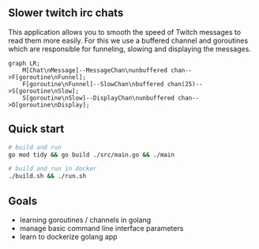 ## Slower twitch irc chats

This application allows you to smooth the speed of Twitch messages to read them more easily. For this we use a buffered channel and goroutines which are responsible for funneling, slowing and displaying the messages.

```mermaid
graph LR;
    M[Chat\nMessage]--MessageChan\nunbuffered chan-->F[goroutine\nFunnel];
    F[goroutine\nFunnel]--SlowChan\nbuffered chan(25)-->S[goroutine\nSlow];
    S[goroutine\nSlow]--DisplayChan\nunbuffered chan-->D[goroutine\nDisplay];
```

## Quick start

```bash
# build and run
go mod tidy && go build ./src/main.go && ./main
```

```bash
# build and run in docker
./build.sh && ./run.sh
```

## Goals

- learning goroutines / channels in golang
- manage basic command line interface parameters
- learn to dockerize golang app
